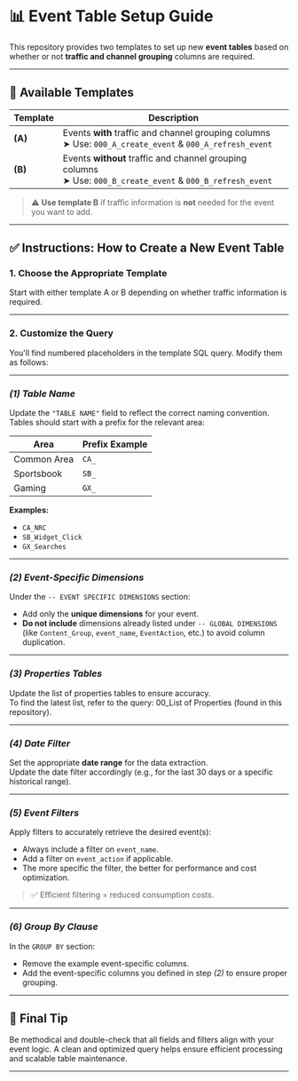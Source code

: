 # 📊 Event Table Setup Guide

This repository provides two templates to set up new **event tables** based on whether or not **traffic and channel grouping** columns are required.

---

## 🔧 Available Templates

| Template | Description |
|---------|-------------|
| **(A)** | Events **with** traffic and channel grouping columns  <br> ➤ Use: `000_A_create_event` & `000_A_refresh_event` |
| **(B)** | Events **without** traffic and channel grouping columns <br> ➤ Use: `000_B_create_event` & `000_B_refresh_event` |

> ⚠️ **Use template B** if traffic information is **not** needed for the event you want to add.

---

## ✅ Instructions: How to Create a New Event Table

### 1. **Choose the Appropriate Template**

Start with either template A or B depending on whether traffic information is required.

---

### 2. **Customize the Query**

You'll find numbered placeholders in the template SQL query. Modify them as follows:

---

### *(1) Table Name*
Update the `"TABLE NAME"` field to reflect the correct naming convention.  
Tables should start with a prefix for the relevant area:

| Area         | Prefix Example     |
|--------------|--------------------|
| Common Area  | `CA_`              |
| Sportsbook   | `SB_`              |
| Gaming       | `GX_`              |

**Examples:**
- `CA_NRC`
- `SB_Widget_Click`
- `GX_Searches`

---

### *(2) Event-Specific Dimensions*
Under the `-- EVENT SPECIFIC DIMENSIONS` section:
- Add only the **unique dimensions** for your event.
- **Do not include** dimensions already listed under `-- GLOBAL DIMENSIONS` (like `Content_Group`, `event_name`, `EventAction`, etc.) to avoid column duplication.

---

### *(3) Properties Tables*
Update the list of properties tables to ensure accuracy.  
To find the latest list, refer to the query: 00_List of Properties (found in this repository).

---

### *(4) Date Filter*
Set the appropriate **date range** for the data extraction.  
Update the date filter accordingly (e.g., for the last 30 days or a specific historical range).

---

### *(5) Event Filters*
Apply filters to accurately retrieve the desired event(s):
- Always include a filter on `event_name`.
- Add a filter on `event_action` if applicable.
- The more specific the filter, the better for performance and cost optimization.

> ✅ Efficient filtering = reduced consumption costs.

---

### *(6) Group By Clause*
In the `GROUP BY` section:
- Remove the example event-specific columns.
- Add the event-specific columns you defined in step *(2)* to ensure proper grouping.

---

## 🧠 Final Tip

Be methodical and double-check that all fields and filters align with your event logic. A clean and optimized query helps ensure efficient processing and scalable table maintenance.

---
